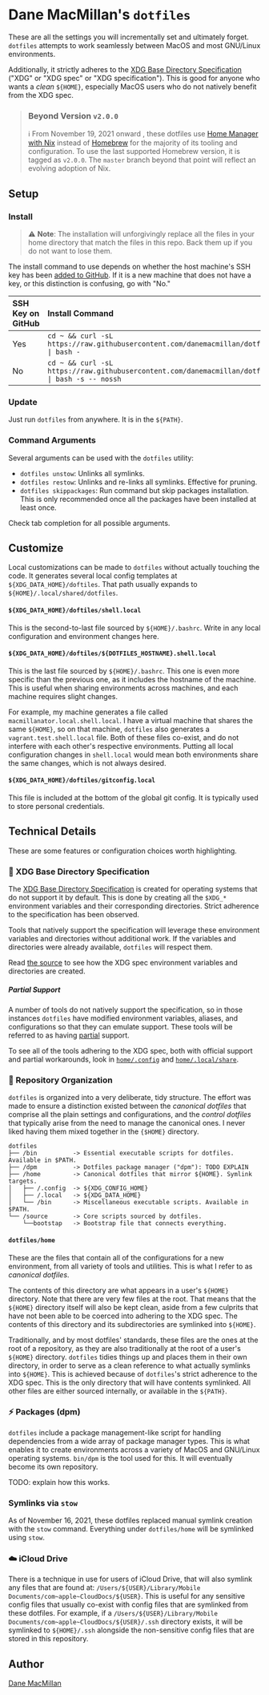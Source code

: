 # Dane MacMillan's `dotfiles`

These are all the settings you will incrementally set and ultimately forget. 
`dotfiles` attempts to work seamlessly between MacOS and most GNU/Linux 
environments.

Additionally, it strictly adheres to the [XDG Base Directory Specification](https://specifications.freedesktop.org/basedir-spec/basedir-spec-latest.html) ("XDG" or "XDG spec" or "XDG specification").
This is good for anyone who wants a *clean* `${HOME}`, especially MacOS users
who do not natively benefit from the XDG spec.

> ### Beyond Version `v2.0.0`
> :information_source: From November 19, 2021 onward , these dotfiles use 
> [Home Manager with Nix](https://github.com/nix-community/home-manager) instead
> of [Homebrew](https://brew.sh) for the majority of its tooling and 
> configuration. To use the last supported Homebrew version, it is tagged as
> `v2.0.0`. The `master` branch beyond that point will reflect an evolving
> adoption of Nix.

## Setup

### Install

> :warning: **Note**: The installation will unforgivingly replace all the files 
> in your home directory that match the files in this repo. Back them up if you 
> do not want to lose them.

The install command to use depends on whether the host machine's SSH key has
been [added to GitHub](https://github.com/settings/keys). If it is a new 
machine that does not have a key, or this distinction is confusing, go 
with "No."

| SSH Key on GitHub | Install Command |
| :---------------- | :-------------- |
| Yes               | `cd ~ && curl -sL https://raw.githubusercontent.com/danemacmillan/dotfiles/master/bin/__dotfiles_install \| bash -` |
| No                | `cd ~ && curl -sL https://raw.githubusercontent.com/danemacmillan/dotfiles/master/bin/__dotfiles_install \| bash -s -- nossh` |

### Update

Just run `dotfiles` from anywhere. It is in the `${PATH}`.

### Command Arguments

Several arguments can be used with the `dotfiles` utility:

- `dotfiles unstow`: Unlinks all symlinks.
- `dotfiles restow`: Unlinks and re-links all symlinks. Effective for pruning.
- `dotfiles skippackages`: Run command but skip packages installation. This is
only recommended once all the packages have been installed at least once.

Check tab completion for all possible arguments.

## Customize

Local customizations can be made to `dotfiles` without actually touching the
code. It generates several local config templates at `${XDG_DATA_HOME}/doftiles`.
That path usually expands to `${HOME}/.local/shared/dotfiles`.

#### `${XDG_DATA_HOME}/doftiles/shell.local`

This is the second-to-last file sourced by `${HOME}/.bashrc`. Write in any local
configuration and environment changes here. 

#### `${XDG_DATA_HOME}/doftiles/${DOTFILES_HOSTNAME}.shell.local`

This is the last file sourced by `${HOME}/.bashrc`. This one is even more
specific than the previous one, as it includes the hostname of the machine. This
is useful when sharing environments across machines, and each machine requires
slight changes.

For example, my machine generates a file called `macmillanator.local.shell.local`.
I have a virtual machine that shares the same `${HOME}`, so on that machine,
`dotfiles` also generates a `vagrant.test.shell.local` file. Both of these files
co-exist, and do not interfere with each other's respective environments.
Putting all local configuration changes in `shell.local` would mean both
environments share the same changes, which is not always desired.

#### `${XDG_DATA_HOME}/doftiles/gitconfig.local`

This file is included at the bottom of the global git config. It is typically
used to store personal credentials.

## Technical Details

These are some features or configuration choices worth highlighting.

### :bookmark_tabs: XDG Base Directory Specification

The [XDG Base Directory Specification](https://specifications.freedesktop.org/basedir-spec/basedir-spec-latest.html)
is created for operating systems that do not support it by default. This is 
done by creating all the `$XDG_*` environment variables and their corresponding
directories. Strict adherence to the specification has been observed.

Tools that natively support the specification will leverage these environment
variables and directories without additional work. If the variables and
directories were already available, `dotfiles` will respect them.

Read [the source](https://github.com/danemacmillan/dotfiles/blob/master/source/xdg_base_directory_specification.sh) 
to see how the XDG spec environment variables and directories are created.

##### Partial Support

A number of tools do not natively support the specification, so in those
instances `dotfiles` have modified environment variables, aliases, and 
configurations so that they can emulate support. These tools will be referred 
to as having [partial](https://wiki.archlinux.org/index.php/XDG_Base_Directory#Partial)
support.

To see all of the tools adhering to the XDG spec, both with official support 
and partial workarounds, look in [`home/.config`](https://github.com/danemacmillan/dotfiles/tree/master/home/.config) 
and [`home/.local/share`](https://github.com/danemacmillan/dotfiles/tree/master/home/.local/share).

### :file_folder: Repository Organization

`dotfiles` is organized into a very deliberate, tidy structure. The effort was
made to ensure a distinction existed between the *canonical dotfiles* that 
comprise all the plain settings and configurations, and the *control dotfiles* 
that  typically arise from the need to manage the canonical ones. I never liked 
having them mixed together in the `{$HOME}` directory.

```
dotfiles
├── /bin          -> Essential executable scripts for dotfiles. Available in $PATH.
├── /dpm          -> Dotfiles package manager ("dpm"): TODO EXPLAIN
├── /home         -> Canonical dotfiles that mirror ${HOME}. Symlink targets.
│   ├── /.config  -> ${XDG_CONFIG_HOME}
│   ├── /.local   -> ${XDG_DATA_HOME}
│   └── /bin      -> Miscellaneous executable scripts. Available in $PATH.
└── /source       -> Core scripts sourced by dotfiles.
    └──bootstap   -> Bootstrap file that connects everything.
```

#### `dotfiles/home`

These are the files that contain all of the configurations for a new
environment, from all variety of tools and utilities. This is what I refer to
as *canonical dotfiles*.

The contents of this directory are what appears in a user's `${HOME}` directory.
Note that there are very few files at the root. That means that the `${HOME}`
directory itself will also be kept clean, aside from a few culprits that have 
not been able to be coerced into adhering to the XDG spec. The contents of this 
directory and its subdirectories are symlinked into `${HOME}`.

Traditionally, and by most dotfiles' standards, these files are the ones at the 
root of a repository, as they are also traditionally at the root of a user's 
`${HOME}` directory. `dotfiles` tidies things up and places them in their own 
directory, in order to serve as a clean reference to what actually symlinks 
into `${HOME}`. This is achieved because of `dotfiles`'s strict adherence to 
the XDG spec. This is the only directory that will have contents symlinked. All
other files are either sourced internally, or available in the `${PATH}`. 

### :zap: Packages (dpm)

`dotfiles` include a package management-like script for handling
dependencies from a wide array of package manager types. This is what enables
it to create environments across a variety of MacOS and GNU/Linux operating 
systems. `bin/dpm` is the tool used for this. It will eventually become its own
repository.

TODO: explain how this works.

### Symlinks via `stow`

As of November 16, 2021, these dotfiles replaced manual symlink creation with
the `stow` command. Everything under `dotfiles/home` will be symlinked using
`stow`.

### :cloud: iCloud Drive 

There is a technique in use for users of iCloud Drive, that will also symlink 
any files that are found at: 
`/Users/${USER}/Library/Mobile Documents/com~apple~CloudDocs/${USER}`. This is
useful for any sensitive config files that usually co-exist with config files 
that are symlinked from these dotfiles. For example, if a 
`/Users/${USER}/Library/Mobile Documents/com~apple~CloudDocs/${USER}/.ssh` 
directory exists, it will be symlinked to `${HOME}/.ssh` alongside the 
non-sensitive config files that are stored in this repository. 

## Author

[Dane MacMillan](https://danemacmillan.com)
